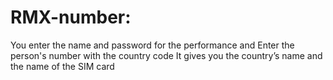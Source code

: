 # RMX-number:
You enter the name and password for the performance
and
Enter the person's number with the country code
It gives you the country’s name and the name of the SIM card
